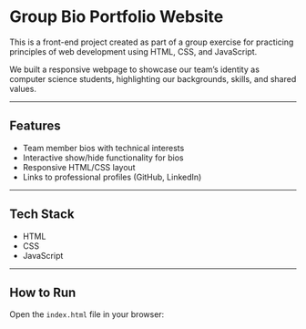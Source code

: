 # Group Bio Portfolio Website

This is a front-end project created as part of a group exercise for practicing principles of web development using HTML, CSS, and JavaScript.

We built a responsive webpage to showcase our team’s identity as computer science students, highlighting our backgrounds, skills, and shared values.

---

##  Features

- Team member bios with technical interests
- Interactive show/hide functionality for bios
- Responsive HTML/CSS layout
- Links to professional profiles (GitHub, LinkedIn)

---

##  Tech Stack

- HTML
- CSS
- JavaScript

---

##  How to Run

Open the `index.html` file in your browser:

